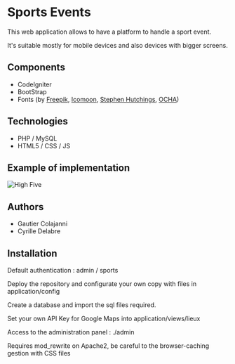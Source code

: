 Sports Events
=============

This web application allows to have a platform to handle a sport event.

It's suitable mostly for mobile devices and also devices with bigger screens.

Components
----------
- CodeIgniter
- BootStrap
- Fonts (by [Freepik](http://www.freepik.com/), [Icomoon](http://www.icomoon.io/), [Stephen Hutchings](http://www.typicons.com/), [OCHA](http://http//www.unocha.org))

Technologies
------------
- PHP / MySQL
- HTML5 / CSS / JS

Example of implementation
-------------------------
![High Five](http://blog.gautiercolajanni.fr/wp-content/uploads/2014/04/hf2014.png)

Authors
-------
- Gautier Colajanni
- Cyrille Delabre

Installation
------------

Default authentication : admin / sports

Deploy the repository and configurate your own copy with files in application/config

Create a database and import the sql files required.

Set your own API Key for Google Maps into application/views/lieux

Access to the administration panel : ./admin

Requires mod_rewrite on Apache2, be careful to the browser-caching gestion with CSS files